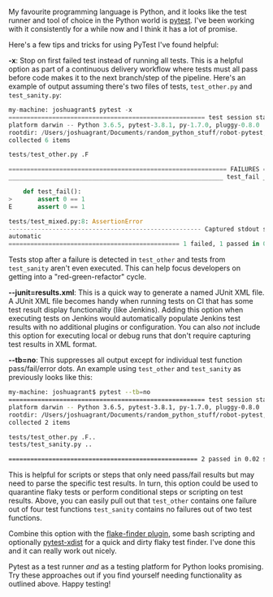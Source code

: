 My favourite programming language is Python, and it looks like the test runner and tool of choice in the Python world is [pytest](https://docs.pytest.org/en/latest/). I've been working with it consistently for a while now and I think it has a lot of promise. 

Here's a few tips and tricks for using PyTest I've found helpful:

**-x**: Stop on first failed test instead of running all tests. This is a helpful option as part of a continuous delivery workflow where tests must all pass before code makes it to the next branch/step of the pipeline. Here's an example of output assuming there's two files of tests, `test_other.py` and `test_sanity.py`:

```python
my-machine: joshuagrant$ pytest -x
====================================================== test session starts =======================================================
platform darwin -- Python 3.6.5, pytest-3.8.1, py-1.7.0, pluggy-0.8.0
rootdir: /Users/joshuagrant/Documents/random_python_stuff/robot-pytest, inifile:
collected 6 items

tests/test_other.py .F

============================================================ FAILURES ============================================================
___________________________________________________________ test_fail ____________________________________________________________

    def test_fail():
>       assert 0 == 1
E       assert 0 == 1

tests/test_mixed.py:8: AssertionError
----------------------------------------------------- Captured stdout setup ------------------------------------------------------
automatic
=============================================== 1 failed, 1 passed in 0.09 seconds ===============================================
```

Tests stop after a failure is detected in `test_other` and tests from `test_sanity` aren't even executed. This can help focus developers on getting into a "red-green-refactor" cycle. 

**--junit=results.xml**: This is a quick way to generate a named JUnit XML file. A JUnit XML file becomes handy when running tests on CI that has some test result display functionality (like Jenkins). Adding this option when executing tests on Jenkins would automatically populate Jenkins test results with no additional plugins or configuration. You can also _not_ include this option for executing local or debug runs that don't require capturing test results in XML format.

**--tb=no**: This suppresses all output except for individual test function pass/fail/error dots. An example using `test_other` and `test_sanity` as previously looks like this: 

```bash
my-machine: joshuagrant$ pytest --tb=no
====================================================== test session starts =======================================================
platform darwin -- Python 3.6.5, pytest-3.8.1, py-1.7.0, pluggy-0.8.0
rootdir: /Users/joshuagrant/Documents/random_python_stuff/robot-pytest, inifile:
collected 2 items

tests/test_other.py .F..                                                                                                    [66%] 
tests/test_sanity.py ..                                                                                                    [100%]

==================================================== 2 passed in 0.02 seconds ====================================================
```

This is helpful for scripts or steps that only need pass/fail results but may need to parse the specific test results. In turn, this option could be used to quarantine flaky tests or perform conditional steps or scripting on test results. Above, you can easily pull out that `test_other` contains one failure out of four test functions `test_sanity` contains no failures out of two test functions.

Combine this option with the [flake-finder plugin](https://github.com/dropbox/pytest-flakefinder), some bash scripting and optionally [pytest-xdist](https://docs.pytest.org/en/3.0.0/xdist.html) for a quick and dirty flaky test finder. I've done this and it can really work out nicely.

Pytest as a test runner *and* as a testing platform for Python looks promising. Try these approaches out if you find yourself needing functionality as outlined above. Happy testing!